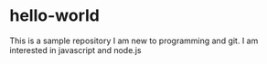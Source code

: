 # hello-world
This is a sample repository
I am new to programming and git. I am interested in javascript and node.js
